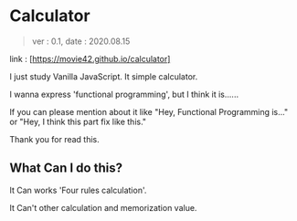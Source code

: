 # Calculator

> ver : 0.1, date : 2020.08.15

link : [https://movie42.github.io/calculator]

I just study Vanilla JavaScript.
It simple calculator.

I wanna express 'functional programming', but I think it is......

If you can please mention about it like "Hey, Functional Programming is..." or "Hey,
I think this part fix like this."

Thank you for read this.

## What Can I do this?

It Can works 'Four rules calculation'.

It Can't other calculation and memorization value.
